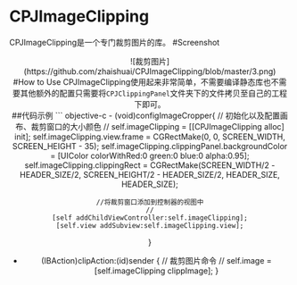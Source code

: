 # CPJImageClipping
CPJImageClipping是一个专门裁剪图片的库。
#Screenshot
<center>![裁剪图片](https://github.com/zhaishuai/CPJImageClipping/blob/master/3.png)<center/>
#How to Use
CPJImageClipping使用起来非常简单，不需要编译静态库也不需要其他额外的配置只需要将<code>CPJClippingPanel</code>文件夹下的文件拷贝至自己的工程下即可。<br/>
##代码示例
``` objective-c
- (void)configImageCropper{
  // 初始化以及配置画布、裁剪窗口的大小颜色
  //
    self.imageClipping = [[CPJImageClipping alloc] init];
    self.imageClipping.view.frame = CGRectMake(0, 0, SCREEN_WIDTH, SCREEN_HEIGHT - 35);
    self.imageClipping.clippingPanel.backgroundColor = [UIColor colorWithRed:0 green:0 blue:0 alpha:0.95];
    self.imageClipping.clippingRect = CGRectMake(SCREEN_WIDTH/2 - HEADER_SIZE/2, SCREEN_HEIGHT/2 - HEADER_SIZE/2, HEADER_SIZE, HEADER_SIZE);
    
    //将裁剪窗口添加到控制器的视图中
    //
    [self addChildViewController:self.imageClipping];
    [self.view addSubview:self.imageClipping.view];
}

- (IBAction)clipAction:(id)sender {
    // 裁剪图片命令
    //
    self.image = [self.imageClipping clippImage];
}

```
